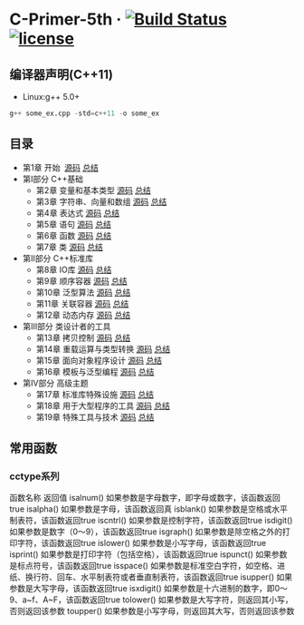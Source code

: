 # C-Primer-5th &middot; [![Build Status](https://travis-ci.org/xuyicpp/Cpp_Primer_5th.svg?branch=master)](https://travis-ci.org/xuyicpp/Cpp_Primer_5th) [![license](https://img.shields.io/github/license/mashape/apistatus.svg)](https://opensource.org/licenses/MIT)

## 编译器声明(C++11)
* Linux:g++ 5.0+
```python
g++ some_ex.cpp -std=c++11 -o some_ex
```

## 目录
- 第1章 开始  [源码](https://github.com/xuyicpp/Cpp_Primer_5th/tree/master/CH01) [总结](http://blog.csdn.net/xy_cpp/article/details/73511608)
- 第Ⅰ部分 C++基础
  - 第2章 变量和基本类型 [源码](https://github.com/xuyicpp/Cpp_Primer_5th/tree/master/CH02) [总结](http://blog.csdn.net/xy_cpp/article/details/73613234)
  - 第3章 字符串、向量和数组 [源码](https://github.com/xuyicpp/Cpp_Primer_5th/tree/master/CH03) [总结](http://blog.csdn.net/xy_cpp/article/details/73826784)
  - 第4章 表达式 [源码](https://github.com/xuyicpp/Cpp_Primer_5th/tree/master/CH04) [总结](http://blog.csdn.net/xy_cpp/article/details/73920792)
  - 第5章 语句 [源码](https://github.com/xuyicpp/Cpp_Primer_5th/tree/master/CH05) [总结](http://blog.csdn.net/xy_cpp/article/details/74177816)
  - 第6章 函数 [源码](https://github.com/xuyicpp/Cpp_Primer_5th/tree/master/CH06) [总结](http://blog.csdn.net/xy_cpp/article/details/74781751)
  - 第7章 类 [源码](https://github.com/xuyicpp/Cpp_Primer_5th/tree/master/CH07) [总结]()
- 第Ⅱ部分 C++标准库
  - 第8章 IO库 [源码](https://github.com/xuyicpp/Cpp_Primer_5th/tree/master/CH08) [总结]()
  - 第9章 顺序容器 [源码](https://github.com/xuyicpp/Cpp_Primer_5th/tree/master/CH09) [总结]()
  - 第10章 泛型算法 [源码](https://github.com/xuyicpp/Cpp_Primer_5th/tree/master/CH10) [总结]()
  - 第11章 关联容器 [源码](https://github.com/xuyicpp/Cpp_Primer_5th/tree/master/CH11) [总结]()
  - 第12章 动态内存 [源码](https://github.com/xuyicpp/Cpp_Primer_5th/tree/master/CH12) [总结]()
- 第Ⅲ部分 类设计者的工具
  - 第13章 拷贝控制 [源码](https://github.com/xuyicpp/Cpp_Primer_5th/tree/master/CH13) [总结]()
  - 第14章 重载运算与类型转换 [源码](https://github.com/xuyicpp/Cpp_Primer_5th/tree/master/CH14) [总结]()
  - 第15章 面向对象程序设计 [源码](https://github.com/xuyicpp/Cpp_Primer_5th/tree/master/CH15) [总结]()
  - 第16章 模板与泛型编程 [源码](https://github.com/xuyicpp/Cpp_Primer_5th/tree/master/CH16) [总结]()
- 第Ⅳ部分 高级主题
  - 第17章 标准库特殊设施 [源码](https://github.com/xuyicpp/Cpp_Primer_5th/tree/master/CH17) [总结]()
  - 第18章 用于大型程序的工具 [源码](https://github.com/xuyicpp/Cpp_Primer_5th/tree/master/CH18) [总结]()
  - 第19章 特殊工具与技术 [源码](https://github.com/xuyicpp/Cpp_Primer_5th/tree/master/CH19) [总结]()

## 常用函数

### cctype系列

函数名称    返回值
isalnum()   如果参数是字母数字，即字母或数字，该函数返回true
isalpha()   如果参数是字母，该函数返回真
isblank()   如果参数是空格或水平制表符，该函数返回true
iscntrl()   如果参数是控制字符，该函数返回true
isdigit()   如果参数是数字（0～9），该函数返回true
isgraph()   如果参数是除空格之外的打印字符，该函数返回true
islower()   如果参数是小写字母，该函数返回true
isprint()   如果参数是打印字符（包括空格），该函数返回true
ispunct()   如果参数是标点符号，该函数返回true
isspace()   如果参数是标准空白字符，如空格、进纸、换行符、回车、水平制表符或者垂直制表符，该函数返回true
isupper()   如果参数是大写字母，该函数返回true
isxdigit()  如果参数是十六进制的数字，即0～9、a~f、A~F，该函数返回true
tolower()   如果参数是大写字符，则返回其小写，否则返回该参数
toupper()   如果参数是小写字母，则返回其大写，否则返回该参数